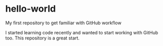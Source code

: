 # hello-world
My first repository to get familiar with GitHub workflow

I started learning code recently and wanted to start working with GitHub too. This repository is a great start.
